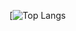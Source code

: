 
[![Top Langs](https://github-readme-stats.vercel.app/api/top-langs/?username=asynchroza&theme=radical&layout=compact&hide=css,html)



